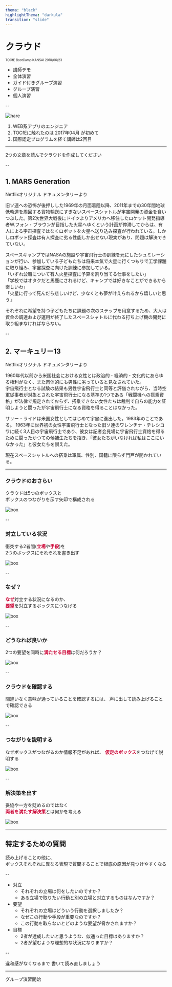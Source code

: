 ```yaml
---
thema: "black"
highlightThema: "darkula"
transition: "slide"
---
```


<!-- .slide: data-background-image="img/front_page.jpg" -->

# クラウド

<span style="font-size: 70%;">TOCfE BootCamp KANSAI 2018/06/23</span>

- 講師デモ <!-- .element: style="font-size: 70%;" -->
- 全体演習 <!-- .element: style="font-size: 70%;" -->
- ガイド付きグループ演習 <!-- .element: style="font-size: 70%;" -->
- グループ演習 <!-- .element: style="font-weight: 900;" -->
- 個人演習 <!-- .element: style="font-size: 70%;" -->


--

![hare](img/icon_20171009.jpg) <!-- .element height="10%" width="10%" align="left" -->

  1. WEB系アプリのエンジニア
  2. TOCfEに触れたのは 2017年04月 が初めて
  3. 国際認定プログラムを経て講師は2回目

---

2つの文章を読んでクラウドを作成してください

--

<!-- .slide: style="text-align: left; font-size: 60%;" -->

## 1. MARS Generation

Netflixオリジナル ドキュメンタリーより <!-- .element: style="font-size: 80%;" -->

旧ソ連への恐怖が後押しした1969年の月面着陸以降、2011年までの30年間地球低軌道を周回する貨物輸送にすぎないスペースシャトルが宇宙開発の資金を食いつぶした。第2次世界大戦後にドイツよりアメリカへ移住したロケット開発指導者W.フォン・ブラウンが目指した火星へゆくという計画が停滞してからは、有人による宇宙探査ではなくロボットを火星へ送り込み探査が行われている。しかしロボット探査は有人探査に劣る性能しか出せない現実があり、問題は解決できていない。

スペースキャンプではNASAの施設や宇宙飛行士の訓練を元にしたシュミレーションが行い、参加している子どもたちは将来本気で火星に行くつもりで工学課題に取り組み、宇宙探査に向けた訓練に参加している。  
「いずれ公職について有人火星探査に予算を割り当てる仕事をしたい」  
「学校ではオタクだと馬鹿にされるけど、キャンプでは好きなことができるから楽しいわ」  
「火星に行って死んだら悲しいけど、少なくとも夢が叶えられるから嬉しいと思う」

それぞれに希望を持つ子どもたちに課題の次のステップを用意するため、大人は資金の調達および運用が終了したスペースシャトルに代わる打ち上げ機の開発に取り組まなければならない。


--

<!-- .slide: style="text-align: left; font-size: 60%;" -->

## 2. マーキュリー13

Netflixオリジナル ドキュメンタリーより <!-- .element: style="font-size: 80%;" -->

1960年代以前から米国社会における女性とは政治的・経済的・文化的にあらゆる権利がなく、また肉体的にも男性に劣っていると見なされていた。  
宇宙飛行士となる試験の結果も男性宇宙飛行士と同等と評価されながら、当時空軍従事者が対象とされた宇宙飛行士になる基準の1つである「戦闘機への搭乗資格」が法律で規定されておらず、搭乗できない女性たちは裁判で自らの能力を証明しようと闘ったが宇宙飛行士になる資格を得ることはなかった。

サリー・ライドは米国女性としてはじめて宇宙に進出した。1983年のことである。
1963年に世界初の女性宇宙飛行士となった旧ソ連のワレンチナ・テレシコワに続く3人目の宇宙飛行士であり、彼女は記者会見場に宇宙飛行士資格を得るために闘ったかつての候補生たちを招き、「彼女たちがいなければ私はここにいなかった」と彼女たちを讃えた。

現在スペースシャトルへの搭乗は軍属、性別、国籍に限らず門戸が開かれている。

---

### クラウドのおさらい

クラウドは5つのボックスと  
ボックスのつながりを示す矢印で構成される

![box](img/blank_box.jpg) <!-- .element height="80%" width="80%" style="border: none;" -->

--

### 対立している状況

衝突する2者間(<span style="color: #c03; font-weight: 900;">立場</span>や<span style="color: #c03; font-weight: 900;">手段</span>)を  
2つのボックスにそれぞれを書き出す

![box](img/hightlight_right.jpg) <!-- .element height="80%" width="80%" style="border: none;" -->

--

### なぜ？

<span style="color: #c03; font-weight: 900;">なぜ</span>対立する状況になるのか、  
<span style="color: #c03; font-weight: 900;">要望</span>を対立するボックスにつなげる

![box](img/hightlight_center.jpg) <!-- .element height="80%" width="80%" style="border: none;" -->

--

### どうなれば良いか

2つの要望を同時に<span style="color: #c03; font-weight: 900;">満たせる目標</span>は何だろうか？

![box](img/hightlight_left.jpg) <!-- .element height="80%" width="80%" style="border: none;" -->

--

### クラウドを確認する

間違いなく意味が通っていることを確認するには、
声に出して読み上げることで確認できる

![box](img/finish.jpg) <!-- .element height="70%" width="70%" style="border: none;" -->

--

### つながりを説明する

なぜボックスがつながるのか情報不足があれば、
<span  style="color: #c03; font-weight: 900;">仮定のボックス</span>をつなげて説明する

![box](img/plus.jpg) <!-- .element height="80%" width="80%" style="border: none;" -->

--

### 解決策を出す

妥協や一方を貶めるのではなく  
<span  style="color: #c03; font-weight: 900;">両者を満たす解決策</span>とは何かを考える

![box](img/anser.jpg) <!-- .element height="80%" width="80%" style="border: none;" -->

---


## 特定するための質問

読み上げることの他に、  
ボックスそれぞれに異なる表現で質問することで根底の原因が見つけやすくなる

--

<!-- .slide: style="font-size: 90%;" -->

- 対立
  + それぞれの立場は何をしたいのですか？  <!-- .element: class="fragment" -->
  + ある立場で取りたい行動と別の立場と対立するものはなんですか？  <!-- .element: class="fragment" -->
- 要望
  + それぞれの立場はどういう行動を選択しましたか？  <!-- .element: class="fragment" -->
  + なぜこの行動や手段が重要なのですか？  <!-- .element: class="fragment" -->
  + この行動を取らないとどのような要望が脅かされますか？  <!-- .element: class="fragment" -->
- 目標
  + 2者が達成したいと思うような、似通った目標はありますか？  <!-- .element: class="fragment" -->
  + 2者が望むような理想的な状況になりますか？  <!-- .element: class="fragment" -->

--

違和感がなくなるまで
書いて読み直しましょう

---

グループ演習開始
